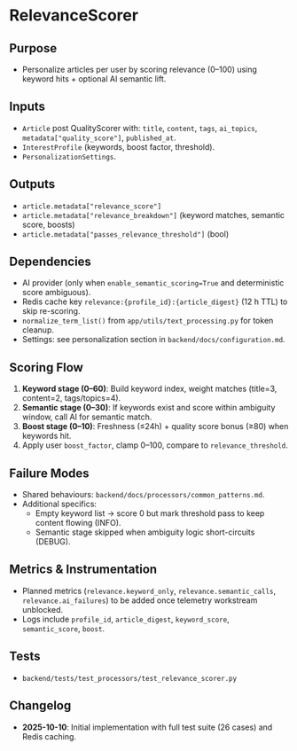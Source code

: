 # RelevanceScorer

## Purpose

- Personalize articles per user by scoring relevance (0–100) using keyword hits + optional AI semantic lift.

## Inputs

- `Article` post QualityScorer with: `title`, `content`, `tags`, `ai_topics`, `metadata["quality_score"]`, `published_at`.
- `InterestProfile` (keywords, boost factor, threshold).
- `PersonalizationSettings`.

## Outputs

- `article.metadata["relevance_score"]`
- `article.metadata["relevance_breakdown"]` (keyword matches, semantic score, boosts)
- `article.metadata["passes_relevance_threshold"]` (bool)

## Dependencies

- AI provider (only when `enable_semantic_scoring=True` and deterministic score ambiguous).
- Redis cache key `relevance:{profile_id}:{article_digest}` (12 h TTL) to skip re-scoring.
- `normalize_term_list()` from `app/utils/text_processing.py` for token cleanup.
- Settings: see personalization section in `backend/docs/configuration.md`.

## Scoring Flow

1. **Keyword stage (0–60)**: Build keyword index, weight matches (title=3, content=2, tags/topics=4).
2. **Semantic stage (0–30)**: If keywords exist and score within ambiguity window, call AI for semantic match.
3. **Boost stage (0–10)**: Freshness (≤24h) + quality score bonus (≥80) when keywords hit.
4. Apply user `boost_factor`, clamp 0–100, compare to `relevance_threshold`.

## Failure Modes

- Shared behaviours: `backend/docs/processors/common_patterns.md`.
- Additional specifics:
  - Empty keyword list → score 0 but mark threshold pass to keep content flowing (INFO).
  - Semantic stage skipped when ambiguity logic short-circuits (DEBUG).

## Metrics & Instrumentation

- Planned metrics (`relevance.keyword_only`, `relevance.semantic_calls`, `relevance.ai_failures`) to be added once telemetry workstream unblocked.
- Logs include `profile_id`, `article_digest`, `keyword_score`, `semantic_score`, `boost`.

## Tests

- `backend/tests/test_processors/test_relevance_scorer.py`

## Changelog

- **2025-10-10**: Initial implementation with full test suite (26 cases) and Redis caching.

